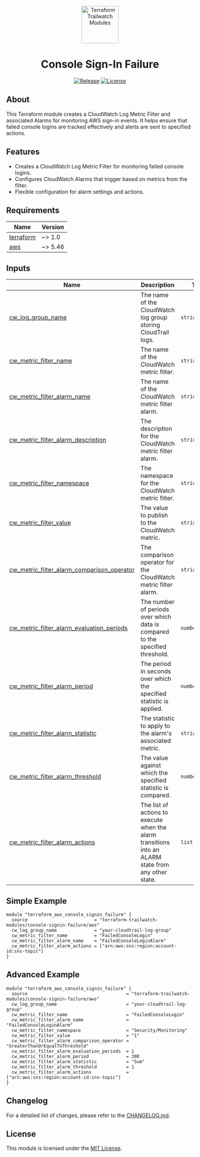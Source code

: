 <p align="center">
  <a href="https://github.com/terraform-trailwatch-modules/terraform-trailwatch-vpc" title="Terraform Trailwatch Modules"><img src="https://raw.githubusercontent.com/terraform-trailwatch-modules/art/refs/heads/main/logo.jpg" height="100" alt="Terraform Trailwatch Modules"></a>
</p>

<h1 align="center">Console Sign-In Failure</h1>

<p align="center">
  <a href="https://github.com/terraform-trailwatch-modules/terraform-aws-console-signin-failure/releases" title="Releases"><img src="https://img.shields.io/badge/Release-1.0.0-1d1d1d?style=for-the-badge" alt="Release"></a>
  <a href="https://github.com/terraform-trailwatch-modules/terraform-aws-console-signin-failure/blob/main/LICENSE" title="License"><img src="https://img.shields.io/badge/License-MIT-1d1d1d?style=for-the-badge" alt="License"></a>
</p>

## About
This Terraform module creates a CloudWatch Log Metric Filter and associated Alarms for monitoring AWS sign-in events. It helps ensure that failed console logins are tracked effectively and alerts are sent to specified actions.

## Features
- Creates a CloudWatch Log Metric Filter for monitoring failed console logins.
- Configures CloudWatch Alarms that trigger based on metrics from the filter.
- Flexible configuration for alarm settings and actions.

## Requirements

| Name | Version |
|------|---------|
| <a name="requirement_terraform"></a> [terraform](#requirement\_terraform) | ~> 1.0 |
| <a name="requirement_aws"></a> [aws](#requirement\_aws) | ~> 5.46 |

## Inputs

| Name | Description | Type | Default | Required |
|------|-------------|------|---------|:--------:|
| <a name="input_cw_log_group_name"></a> [cw\_log\_group\_name](#input\_cw\_log\_group\_name) | The name of the CloudWatch log group storing CloudTrail logs. | `string` | n/a | yes |
| <a name="input_cw_metric_filter_name"></a> [cw\_metric\_filter\_name](#input\_cw\_metric\_filter\_name) | The name of the CloudWatch metric filter. | `string` | n/a | yes |
| <a name="input_cw_metric_filter_alarm_name"></a> [cw\_metric\_filter\_alarm\_name](#input\_cw\_metric\_filter\_alarm\_name) | The name of the CloudWatch metric filter alarm. | `string` | n/a | yes |
| <a name="input_cw_metric_filter_alarm_description"></a> [cw\_metric\_filter\_alarm\_description](#input\_cw\_metric\_filter\_alarm\_description) | The description for the CloudWatch metric filter alarm. | `string` | `"Alarm when the resource exceeds the specified threshold."` | no |
| <a name="input_cw_metric_filter_namespace"></a> [cw\_metric\_filter\_namespace](#input\_cw\_metric\_filter\_namespace) | The namespace for the CloudWatch metric filter. | `string` | `"Security/Monitoring"` | no |
| <a name="input_cw_metric_filter_value"></a> [cw\_metric\_filter\_value](#input\_cw\_metric\_filter\_value) | The value to publish to the CloudWatch metric. | `string` | `"1"` | no |
| <a name="input_cw_metric_filter_alarm_comparison_operator"></a> [cw\_metric\_filter\_alarm\_comparison\_operator](#input\_cw\_metric\_filter\_alarm\_comparison\_operator) | The comparison operator for the CloudWatch metric filter alarm. | `string` | `"GreaterThanOrEqualToThreshold"` | no |
| <a name="input_cw_metric_filter_alarm_evaluation_periods"></a> [cw\_metric\_filter\_alarm\_evaluation\_periods](#input\_cw\_metric\_filter\_alarm\_evaluation\_periods) | The number of periods over which data is compared to the specified threshold. | `number` | `1` | no |
| <a name="input_cw_metric_filter_alarm_period"></a> [cw\_metric\_filter\_alarm\_period](#input\_cw\_metric\_filter\_alarm\_period) | The period in seconds over which the specified statistic is applied. | `number` | `300` | no |
| <a name="input_cw_metric_filter_alarm_statistic"></a> [cw\_metric\_filter\_alarm\_statistic](#input\_cw\_metric\_filter\_alarm\_statistic) | The statistic to apply to the alarm's associated metric. | `string` | `"Sum"` | no |
| <a name="input_cw_metric_filter_alarm_threshold"></a> [cw\_metric\_filter\_alarm\_threshold](#input\_cw\_metric\_filter\_alarm\_threshold) | The value against which the specified statistic is compared. | `number` | `1` | no |
| <a name="input_cw_metric_filter_alarm_actions"></a> [cw\_metric\_filter\_alarm\_actions](#input\_cw\_metric\_filter\_alarm\_actions) | The list of actions to execute when the alarm transitions into an ALARM state from any other state. | `list(string)` | `[]` | no |

## Simple Example
```hcl
module "terraform_aws_console_signin_failure" {
  source                         = "terraform-trailwatch-modules/console-signin-failure/aws"
  cw_log_group_name              = "your-cloudtrail-log-group"
  cw_metric_filter_name          = "FailedConsoleLogin"
  cw_metric_filter_alarm_name    = "FailedConsoleLoginAlarm"
  cw_metric_filter_alarm_actions = ["arn:aws:sns:region:account-id:sns-topic"]
}
```

## Advanced Example
```hcl
module "terraform_aws_console_signin_failure" {
  source                                     = "terraform-trailwatch-modules/console-signin-failure/aws"
  cw_log_group_name                          = "your-cloudtrail-log-group"
  cw_metric_filter_name                      = "FailedConsoleLogin"
  cw_metric_filter_alarm_name                = "FailedConsoleLoginAlarm"
  cw_metric_filter_namespace                 = "Security/Monitoring"
  cw_metric_filter_value                     = "1"
  cw_metric_filter_alarm_comparison_operator = "GreaterThanOrEqualToThreshold"
  cw_metric_filter_alarm_evaluation_periods  = 1
  cw_metric_filter_alarm_period              = 300
  cw_metric_filter_alarm_statistic           = "Sum"
  cw_metric_filter_alarm_threshold           = 1
  cw_metric_filter_alarm_actions             = ["arn:aws:sns:region:account-id:sns-topic"]
}
```

## Changelog
For a detailed list of changes, please refer to the [CHANGELOG.md](CHANGELOG.md).

## License
This module is licensed under the [MIT License](LICENSE).
